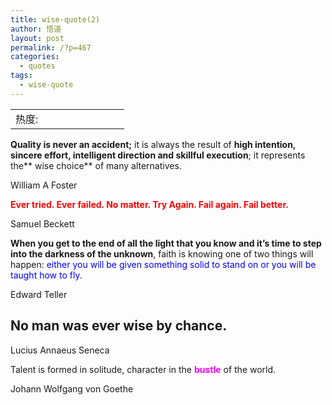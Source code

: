```yaml
---
title: wise-quote(2)
author: 悟道
layout: post
permalink: /?p=467
categories:
  - quotes
tags:
  - wise-quote
---
```

<table>
  <tr cellpadding=0><td>
    热度:
  </td><td cellpadding=0><img src='http://210.75.224.29/wordpress/wp-content/plugins/statpresscn/images/sun.gif' width=10 height=10 border=0 /></td><td cellpadding=0><img src='http://210.75.224.29/wordpress/wp-content/plugins/statpresscn/images/sun.gif' width=10 height=10 border=0 /></td><td cellpadding=0><img src='http://210.75.224.29/wordpress/wp-content/plugins/statpresscn/images/sun_dark.gif' width=10 height=10 border=0 /></td><td cellpadding=0><img src='http://210.75.224.29/wordpress/wp-content/plugins/statpresscn/images/sun_dark.gif' width=10 height=10 border=0 /></td><td cellpadding=0><img src='http://210.75.224.29/wordpress/wp-content/plugins/statpresscn/images/sun_dark.gif' width=10 height=10 border=0 /></td></tr>
</table>

**Quality is never an accident;** it is always the result of **high intention, sincere effort, intelligent direction and skillful execution**; it represents the** wise choice** of many alternatives.

William A Foster

<span style="color: #ff0000;"><strong>Ever tried. Ever failed. No matter. Try Again. Fail again. Fail better.</strong></span>

Samuel Beckett

**When you get to the end of all the light that you know and it&#8217;s time to step into the darkness of the unknown**, faith is knowing one of two things will happen:<span style="color: #0000ff;"> either you will be given something solid to stand on or you will be taught how to fly</span>.

Edward Teller

## No man was ever wise by chance.

Lucius Annaeus Seneca

Talent is formed in solitude, character in the **<span style="color: #ff00ff;">bustle</span>** of the world.

Johann Wolfgang von Goethe